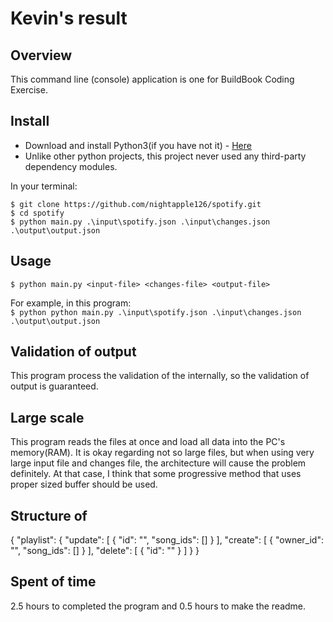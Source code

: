 # Kevin's result

## Overview
This command line (console) application is one for BuildBook Coding Exercise.

## Install
 * Download and install Python3(if you have not it) - [Here](https://www.python.org/downloads/)
 * Unlike other python projects, this project never used any third-party dependency modules.

 In your terminal:
```
$ git clone https://github.com/nightapple126/spotify.git
$ cd spotify
$ python main.py .\input\spotify.json .\input\changes.json .\output\output.json
```

## Usage
`$ python main.py <input-file> <changes-file> <output-file>`

For example, in this program:<br>
`$ python python main.py .\input\spotify.json .\input\changes.json .\output\output.json`

## Validation of output
This program process the validation of the <changes-file> internally, so the validation of output is guaranteed.

## Large scale
This program reads the files at once and load all data into the PC's memory(RAM).
It is okay regarding not so large files, but when using very large input file and changes file, the architecture will cause the problem definitely.
At that case, I think that some progressive method that uses proper sized buffer should be used.

## Structure of <changes-file>
{
  "playlist": {
    "update": [
      {
        "id": "",
        "song_ids": []
      }
    ],
    "create": [
      {
        "owner_id": "",
        "song_ids": []
      }
    ],
    "delete": [
      {
        "id": ""
      }
    ]
  }
}

## Spent of time
2.5 hours to completed the program and 0.5 hours to make the readme.

